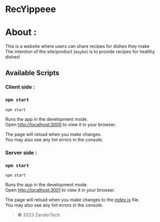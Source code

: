 # RecYippeee

# **About** :

This is a website where users can share recipes for dishes they make\
The intention of the site/product (`maybe`) is to provide recipes for healthy dishes!
## Available Scripts
### Client side :
### `npm start`

```terminal
npm start
```
Runs the app in the development mode.\
Open [http://localhost:3000](http://localhost:3000) to view it in your browser.

The page will reload when you make changes.\
You may also see any lint errors in the console.

### Server side :
### `npm start`

```terminal
npm start
```

Runs the app in the development mode.\
Open [http://localhost:3001](http://localhost:3001) to view it in your browser.

The page will reload when you make changes to the [index.js](https://github.com/YOGESHnick/RecYippeee/blob/main/server/src/index.js) file.\
You may also see any lint errors in the console.



> **©** 2023 ZanderTech
